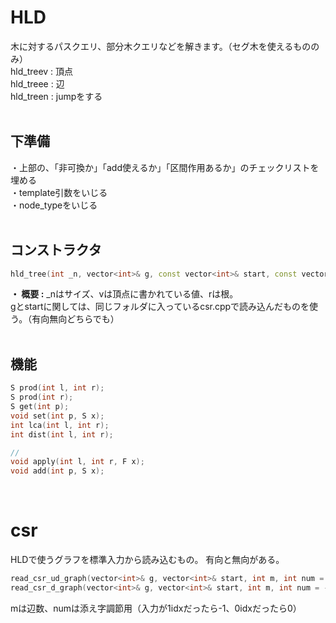 # HLD
木に対するパスクエリ、部分木クエリなどを解きます。（セグ木を使えるもののみ）  
hld_treev : 頂点  
hld_treee : 辺  
hld_treen : jumpをする  
<br>
## 下準備
・上部の、「非可換か」「add使えるか」「区間作用あるか」のチェックリストを埋める  
・template引数をいじる  
・node_typeをいじる  
<br>
## コンストラクタ
```cpp
hld_tree(int _n, vector<int>& g, const vector<int>& start, const vector<S>& v, int r = 0)
```
**・ 概要 :** _nはサイズ、vは頂点に書かれている値、rは根。  
gとstartに関しては、同じフォルダに入っているcsr.cppで読み込んだものを使う。（有向無向どちらでも）  
<br>
## 機能
```cpp
S prod(int l, int r);
S prod(int r);
S get(int p);
void set(int p, S x);
int lca(int l, int r);
int dist(int l, int r);

//
void apply(int l, int r, F x);
void add(int p, S x);
```
<br>

# csr
HLDで使うグラフを標準入力から読み込むもの。
有向と無向がある。
```cpp
read_csr_ud_graph(vector<int>& g, vector<int>& start, int m, int num = -1);
read_csr_d_graph(vector<int>& g, vector<int>& start, int m, int num = -1);
```
mは辺数、numは添え字調節用（入力が1idxだったら-1、0idxだったら0）
